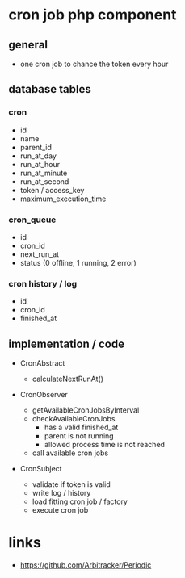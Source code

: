 # cron job php component

## general

* one cron job to chance the token every hour

## database tables

### cron

* id
* name
* parent_id
* run_at_day
* run_at_hour
* run_at_minute
* run_at_second
* token / access_key
* maximum_execution_time

### cron_queue

* id
* cron_id
* next_run_at
* status (0 offline, 1 running, 2 error)

### cron history / log

* id
* cron_id
* finished_at

## implementation / code

* CronAbstract
    * calculateNextRunAt()

* CronObserver
    * getAvailableCronJobsByInterval
    * checkAvailableCronJobs
        * has a valid finished_at
        * parent is not running
        * allowed process time is not reached
    * call available cron jobs

* CronSubject
    * validate if token is valid
    * write log / history
    * load fitting cron job / factory
    * execute cron job

# links

* https://github.com/Arbitracker/Periodic
